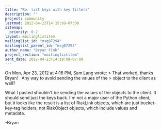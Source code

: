 ```yaml
---
title: "Re: list keys with key filters"
description: ""
project: community
lastmod: 2012-04-23T14:19:09-07:00
sitemap:
  priority: 0.2
layout: mailinglistitem
mailinglist_id: "msg07294"
mailinglist_parent_id: "msg07293"
author_name: "Bryan Fink"
project_section: "mailinglistitem"
sent_date: 2012-04-23T14:19:09-07:00
---
```



On Mon, Apr 23, 2012 at 4:18 PM, Sam Lang  wrote:
&gt; That worked, thanks Bryan!   Any way to avoid sending the values of the 
&gt; object to the client as well?

What I pasted shouldn't be sending the values of the objects to the
client. It should send just the keys back. I'm not a major user of
the Python client, but it looks like the result is a list of RiakLink
objects, which are just bucket-key-tag holders, not RiakObject
objects, which include values and metadata.

-Bryan


